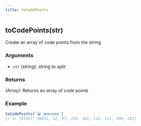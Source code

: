 ```yaml
---
title: toCodePoints
---
```


## toCodePoints(str)

Create an array of code points from the string


### Arguments
* `str` *(string)*: string to split

### Returns
*(Array<int>)*: Returns an array of code points 


### Example
```js
toCodePoints('😀 awesome')
// => [55357, 56832, 32, 97, 119, 101, 115, 111, 109, 101]
```
